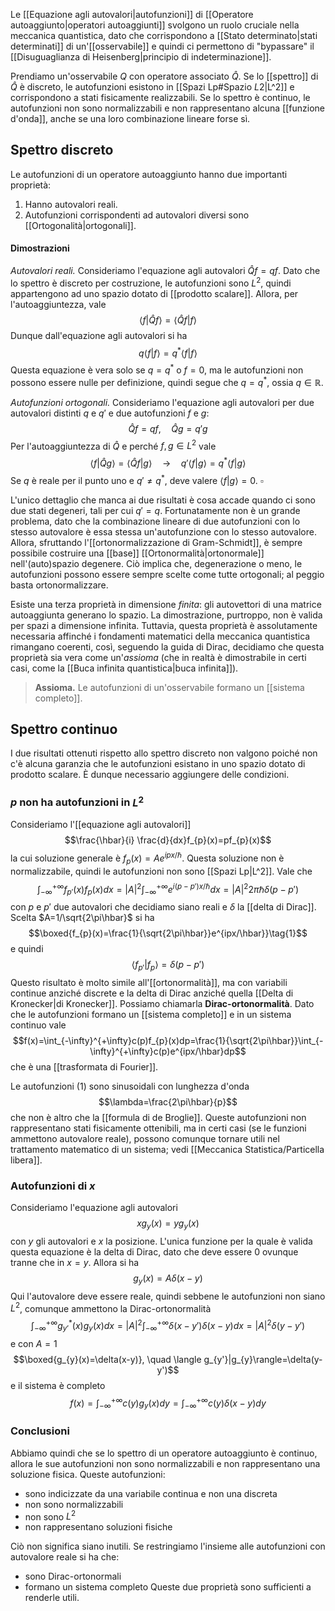 Le [[Equazione agli autovalori|autofunzioni]] di [[Operatore autoaggiunto|operatori autoaggiunti]] svolgono un ruolo cruciale nella meccanica quantistica, dato che corrispondono a [[Stato determinato|stati determinati]] di un'[[osservabile]] e quindi ci permettono di "bypassare" il [[Disuguaglianza di Heisenberg|principio di indeterminazione]].

Prendiamo un'osservabile $Q$ con operatore associato $\hat{Q}$. Se lo [[spettro]] di $\hat{Q}$ è discreto, le autofunzioni esistono in [[Spazi Lp#Spazio $L {2}$|L^2]] e corrispondono a stati fisicamente realizzabili. Se lo spettro è continuo, le autofunzioni non sono normalizzabili e non rappresentano alcuna [[funzione d'onda]], anche se una loro combinazione lineare forse sì.
## Spettro discreto
Le autofunzioni di un operatore autoaggiunto hanno due importanti proprietà:
1. Hanno autovalori reali.
2. Autofunzioni corrispondenti ad autovalori diversi sono [[Ortogonalità|ortogonali]].
#### Dimostrazioni
*Autovalori reali.* Consideriamo l'equazione agli autovalori $\hat{Q}f=qf$. Dato che lo spettro è discreto per costruzione, le autofunzioni sono $L^{2}$, quindi appartengono ad uno spazio dotato di [[prodotto scalare]]. Allora, per l'autoaggiuntezza, vale
$$\langle f|\hat{Q}f\rangle=\langle \hat{Q}f|f\rangle$$
Dunque dall'equazione agli autovalori si ha
$$q\langle f|f\rangle=q^{*}\langle f|f\rangle$$
Questa equazione è vera solo se $q=q^{*}$ o $f=0$, ma le autofunzioni non possono essere nulle per definizione, quindi segue che $q=q^{*}$, ossia $q\in\mathbb{R}$.

*Autofunzioni ortogonali.* Consideriamo l'equazione agli autovalori per due autovalori distinti $q$ e $q'$ e due autofunzioni $f$ e $g$:
$$\hat{Q}f=qf,\quad \hat{Q}g=q'g$$
Per l'autoaggiuntezza di $\hat{Q}$ e perché $f,g\in L^{2}$ vale
$$\langle f|\hat{Q}g\rangle=\langle \hat{Q}f|g\rangle \quad\rightarrow\quad q'\langle f|g\rangle=q^{*}\langle f|g\rangle$$
Se $q$ è reale per il punto uno e $q'\neq q^{*}$, deve valere $\langle f|g\rangle=0$.  $\square$

L'unico dettaglio che manca ai due risultati è cosa accade quando ci sono due stati degeneri, tali per cui $q'=q$. Fortunatamente non è un grande problema, dato che la combinazione lineare di due autofunzioni con lo stesso autovalore è essa stessa un'autofunzione con lo stesso autovalore. Allora, sfruttando l'[[ortonormalizzazione di Gram-Schmidt]], è sempre possibile costruire una [[base]] [[Ortonormalità|ortonormale]] nell'(auto)spazio degenere. Ciò implica che, degenerazione o meno, le autofunzioni possono essere sempre scelte come tutte ortogonali; al peggio basta ortonormalizzare.

Esiste una terza proprietà in dimensione *finita*: gli autovettori di una matrice autoaggiunta generano lo spazio. La dimostrazione, purtroppo, non è valida per spazi a dimensione infinita. Tuttavia, questa proprietà è assolutamente necessaria affinché i fondamenti matematici della meccanica quantistica rimangano coerenti, così, seguendo la guida di Dirac, decidiamo che questa proprietà sia vera come un'*assioma* (che in realtà è dimostrabile in certi casi, come la [[Buca infinita quantistica|buca infinita]]).

>**Assioma.** Le autofunzioni di un'osservabile formano un [[sistema completo]].

## Spettro continuo
I due risultati ottenuti rispetto allo spettro discreto non valgono poiché non c'è alcuna garanzia che le autofunzioni esistano in uno spazio dotato di prodotto scalare. È dunque necessario aggiungere delle condizioni.
###  $p$ non ha autofunzioni in $L^{2}$
Consideriamo l'[[equazione agli autovalori]]
$$\frac{\hbar}{i} \frac{d}{dx}f_{p}(x)=pf_{p}(x)$$
la cui soluzione generale è $f_{p}(x)=Ae^{ipx/\hbar}$. Questa soluzione non è normalizzabile, quindi le autofunzioni non sono [[Spazi Lp|L^2]]. Vale che
$$\int_{-\infty}^{+\infty}f_{p'}(x)f_{p}(x)dx=|A|^{2}\int_{-\infty}^{+\infty}e^{i(p-p')x/\hbar}dx=|A|^{2}2\pi\hbar\delta(p-p')$$
con $p$ e $p'$ due autovalori che decidiamo siano reali e $\delta$ la [[delta di Dirac]]. Scelta $A=1/\sqrt{2\pi\hbar}$ si ha
$$\boxed{f_{p}(x)=\frac{1}{\sqrt{2\pi\hbar}}e^{ipx/\hbar}}\tag{1}$$
e quindi
$$\langle f_{p'}|f_{p}\rangle=\delta(p-p')$$
Questo risultato è molto simile all'[[ortonormalità]], ma con variabili continue anziché discrete e la delta di Dirac anziché quella [[Delta di Kronecker|di Kronecker]]. Possiamo chiamarla **Dirac-ortonormalità**. Dato che le autofunzioni formano un [[sistema completo]] e in un sistema continuo vale
$$f(x)=\int_{-\infty}^{+\infty}c(p)f_{p}(x)dp=\frac{1}{\sqrt{2\pi\hbar}}\int_{-\infty}^{+\infty}c(p)e^{ipx/\hbar}dp$$
che è una [[trasformata di Fourier]].

Le autofunzioni $(1)$ sono sinusoidali con lunghezza d'onda
$$\lambda=\frac{2\pi\hbar}{p}$$
che non è altro che la [[formula di de Broglie]]. Queste autofunzioni non rappresentano stati fisicamente ottenibili, ma in certi casi (se le funzioni ammettono autovalore reale), possono comunque tornare utili nel trattamento matematico di un sistema; vedi [[Meccanica Statistica/Particella libera]].
### Autofunzioni di $x$
Consideriamo l'equazione agli autovalori
$$xg_{y}(x)=yg_{y}(x)$$
con $y$ gli autovalori e $x$ la posizione. L'unica funzione per la quale è valida questa equazione è la delta di Dirac, dato che deve essere 0 ovunque tranne che in $x=y$. Allora si ha
$$g_{y}(x)=A\delta(x-y)$$
Qui l'autovalore deve essere reale, quindi sebbene le autofunzioni non siano $L^{2}$, comunque ammettono la Dirac-ortonormalità
$$\int_{-\infty}^{+\infty}g^{*}_{y'}(x)g_{y}(x)dx=|A|^{2}\int_{-\infty}^{+\infty}\delta(x-y')\delta(x-y)dx=|A|^{2}\delta(y-y')$$
e con $A=1$
$$\boxed{g_{y}(x)=\delta(x-y)}, \quad \langle g_{y'}|g_{y}\rangle=\delta(y-y')$$
e il sistema è completo
$$f(x)=\int_{-\infty}^{+\infty}c(y)g_{y}(x)dy=\int_{-\infty}^{+\infty}c(y)\delta(x-y)dy$$

### Conclusioni
Abbiamo quindi che se lo spettro di un operatore autoaggiunto è continuo, allora le sue autofunzioni non sono normalizzabili e non rappresentano una soluzione fisica. Queste autofunzioni:
- sono indicizzate da una variabile continua e non una discreta
- non sono normalizzabili
- non sono $L^{2}$
- non rappresentano soluzioni fisiche

Ciò non significa siano inutili. Se restringiamo l'insieme alle autofunzioni con autovalore reale si ha che:
- sono Dirac-ortonormali
- formano un sistema completo
Queste due proprietà sono sufficienti a renderle utili.